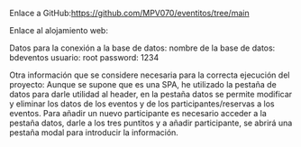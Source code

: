 Enlace a GitHub:https://github.com/MPV070/eventitos/tree/main

Enlace al alojamiento web:

Datos para la conexión a la base de datos:
nombre de la base de datos: bdeventos
usuario: root
password: 1234

Otra información que se considere necesaria para la correcta ejecución del proyecto:
Aunque se supone que es una SPA, he utilizado la pestaña de datos para darle utilidad al header, en la pestaña datos se permite modificar y eliminar los datos de los eventos y de los participantes/reservas a los eventos. Para añadir un nuevo participante es necesario acceder a la pestaña datos, darle a los tres puntitos y a añadir participante, se abrirá una pestaña modal para introducir la información.
